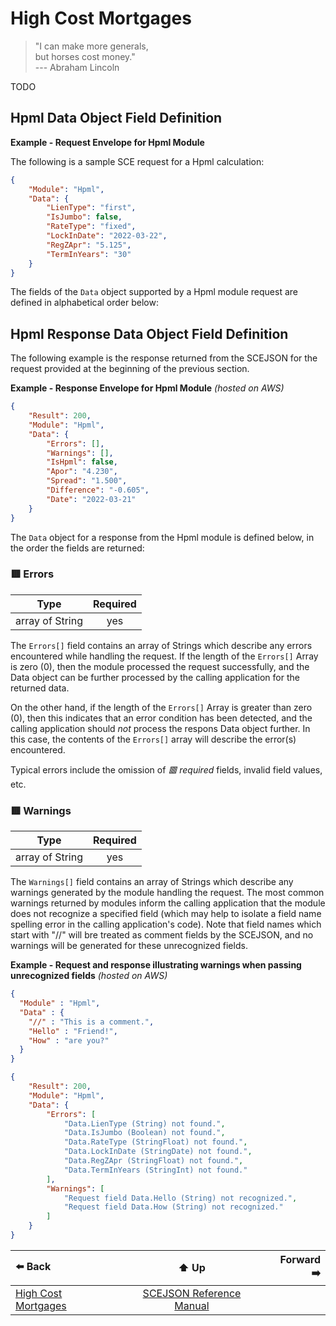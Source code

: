 # High Cost Mortgages

> "I can make more generals,  
>  but horses cost money."  
>  --- Abraham Lincoln

TODO

## Hpml Data Object Field Definition

**Example - Request Envelope for Hpml Module**

The following is a sample SCE request for a Hpml calculation:

```json
{
    "Module": "Hpml",
    "Data": {
        "LienType": "first",
        "IsJumbo": false,
        "RateType": "fixed",
        "LockInDate": "2022-03-22",
        "RegZApr": "5.125",
        "TermInYears": "30"
    }
}
```

The fields of the `Data` object supported by a Hpml module request are defined
in alphabetical order below:

## Hpml Response Data Object Field Definition

The following example is the response returned from the SCEJSON for the request
provided at the beginning of the previous section.

**Example - Response Envelope for Hpml Module** *(hosted on AWS)*

```json
{
    "Result": 200,
    "Module": "Hpml",
    "Data": {
        "Errors": [],
        "Warnings": [],
        "IsHpml": false,
        "Apor": "4.230",
        "Spread": "1.500",
        "Difference": "-0.605",
        "Date": "2022-03-21"
    }
}
```

The `Data` object for a response from the Hpml module is defined below, in the
order the fields are returned:

### 🟥 Errors

| Type  | Required |
| :---: |   :---:  |
| array of String | yes |

The `Errors[]` field contains an array of Strings which describe any errors encountered
while handling the request. If the length of the `Errors[]` Array is zero (0), then the
module processed the request successfully, and the Data object can be further processed
by the calling application for the returned data.

On the other hand, if the length of the `Errors[]` Array is greater than zero (0), then
this indicates that an error condition has been detected, and the calling application
should *not* process the respons Data object further. In this case, the contents of the
`Errors[]` array will describe the error(s) encountered.

Typical errors include the omission of *🟥 required* fields, invalid field values, etc.

### 🟥 Warnings

| Type  | Required |
| :---: |   :---:  |
| array of String | yes |

The `Warnings[]` field contains an array of Strings which describe any warnings generated
by the module handling the request. The most common warnings returned by modules inform
the calling application that the module does not recognize a specified field (which may
help to isolate a field name spelling error in the calling application's code). Note that
field names which start with "//" will bre treated as comment fields by the SCEJSON, and
no warnings will be generated for these unrecognized fields.

**Example - Request and response illustrating warnings when passing unrecognized fields** *(hosted on AWS)*

```json
{
  "Module" : "Hpml",
  "Data" : {
    "//" : "This is a comment.",
    "Hello" : "Friend!",
    "How" : "are you?"
  }
}
```

```json
{
    "Result": 200,
    "Module": "Hpml",
    "Data": {
        "Errors": [
            "Data.LienType (String) not found.",
            "Data.IsJumbo (Boolean) not found.",
            "Data.RateType (StringFloat) not found.",
            "Data.LockInDate (StringDate) not found.",
            "Data.RegZApr (StringFloat) not found.",
            "Data.TermInYears (StringInt) not found."
        ],
        "Warnings": [
            "Request field Data.Hello (String) not recognized.",
            "Request field Data.How (String) not recognized."
        ]
    }
}   
```



| ⬅️ Back | ⬆️ Up | Forward ➡️ |
| :--- | :---: | ---: |
| [High Cost Mortgages](module-hcm.md) | [SCEJSON Reference Manual](README.md) | |
